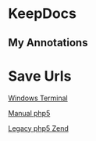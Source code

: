 # KeepDocs

## My Annotations

# Save Urls

[Windows Terminal](https://github.com/microsoft/terminal/releases/tag/v1.17.11461.0)

[Manual php5](https://www.php.net/manual/php5.php)

[Legacy php5 Zend](https://php-legacy-docs.zend.com/manual/php5/en/index)
